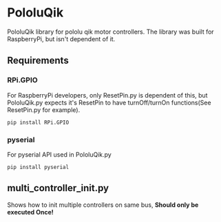 # PololuQik
PololuQik library for pololu qik motor controllers.
The library was built for RaspberryPi, but isn't dependent of it.

## Requirements
### RPi.GPIO
For RaspberryPi developers, only ResetPin.py is dependent of this, but PololuQik.py expects it's ResetPin to have turnOff/turnOn functions(See ResetPin.py for example).

    pip install RPi.GPIO


### pyserial
For pyserial API used in PololuQik.py

    pip install pyserial


## multi_controller_init.py
Shows how to init multiple controllers on same bus, **Should only be executed Once!**
